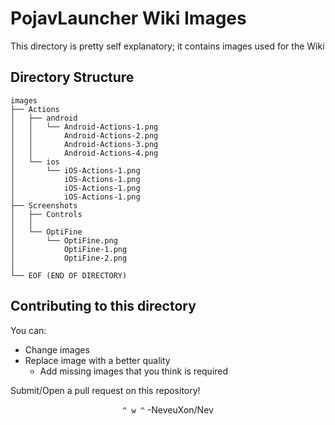 # PojavLauncher Wiki Images
This directory is pretty self explanatory; it contains images used for the Wiki

## Directory Structure
```
images
├── Actions
│   ├── android
│   │   └── Android-Actions-1.png
│   │       Android-Actions-2.png
│   │       Android-Actions-3.png
│   │       Android-Actions-4.png
│   └── ios
│       └── iOS-Actions-1.png
│           iOS-Actions-1.png
│           iOS-Actions-1.png 
│           iOS-Actions-1.png
├── Screenshots
│   ├── Controls
│   │
│   └── OptiFine
│       └── OptiFine.png
│           OptiFine-1.png
│           OptiFine-2.png
│ 
└── EOF (END OF DIRECTORY)          
```

## Contributing to this directory
You can:
- Change images
- Replace image with a better quality
  - Add missing images that you think is required

Submit/Open a pull request on this repository!

<div align="center">

`^ w ^` -NeveuXon/Nev

